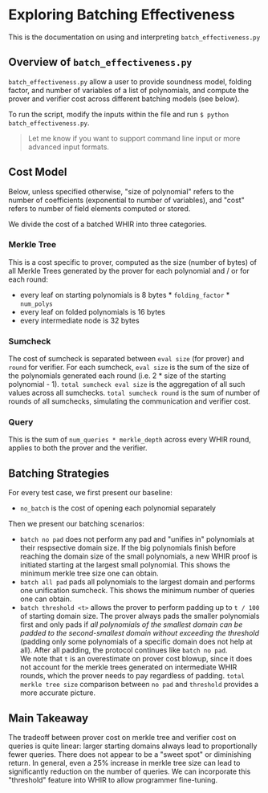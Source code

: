 # Exploring Batching Effectiveness
This is the documentation on using and interpreting `batch_effectiveness.py`

## Overview of `batch_effectiveness.py`
`batch_effectiveness.py` allow a user to provide soundness model, folding factor, and number of variables of a list of polynomials, and compute the prover and verifier cost across different batching models (see below).

To run the script, modify the inputs within the file and run `$ python batch_effectiveness.py`.
> Let me know if you want to support command line input or more advanced input formats.

## Cost Model
Below, unless specified otherwise, "size of polynomial" refers to the number of coefficients (exponential to number of variables), and "cost" refers to number of field elements computed or stored.

We divide the cost of a batched WHIR into three categories.

### Merkle Tree
This is a cost specific to prover, computed as the size (number of bytes) of all Merkle Trees generated by the prover for each polynomial and / or for each round:
- every leaf on starting polynomials is 8 bytes * `folding_factor` * `num_polys`
- every leaf on folded polynomials is 16 bytes
- every intermediate node is 32 bytes

### Sumcheck
The cost of sumcheck is separated between `eval size` (for prover) and `round` for verifier. For each sumcheck, `eval size` is the sum of the size of the polynomials generated each round (i.e. 2 * size of the starting polynomial - 1). `total sumcheck eval size` is the aggregation of all such values across all sumchecks. `total sumcheck round` is the sum of number of rounds of all sumchecks, simulating the communication and verifier cost.

### Query
This is the sum of `num_queries * merkle_depth` across every WHIR round, applies to both the prover and the verifier.

## Batching Strategies
For every test case, we first present our baseline:
- `no_batch` is the cost of opening each polynomial separately

Then we present our batching scenarios:
- `batch no pad` does not perform any pad and "unifies in" polynomials at their respsective domain size. If the big polynomials finish before reaching the domain size of the small polynomials, a new WHIR proof is initiated starting at the largest small polynomial. This shows the minimum merkle tree size one can obtain.
- `batch all pad` pads all polynomials to the largest domain and performs one unification sumcheck. This shows the minimum number of queries one can obtain.
- `batch threshold <t>` allows the prover to perform padding up to `t / 100` of starting domain size. The prover always pads the smaller polynomials first and only pads if _all polynomials of the smallest domain can be padded to the second-smallest domain without exceeding the threshold_ (padding only some polynomials of a specific domain does not help at all). After all padding, the protocol continues like `batch no pad`.  
We note that `t` is an overestimate on prover cost blowup, since it does not account for the merkle trees generated on intermediate WHIR rounds, which the prover needs to pay regardless of padding. `total merkle tree size` comparison between `no pad` and `threshold` provides a more accurate picture.

## Main Takeaway
The tradeoff between prover cost on merkle tree and verifier cost on queries is quite linear: larger starting domains always lead to proportionally fewer queries. There does not appear to be a "sweet spot" or diminishing return. In general, even a 25% increase in merkle tree size can lead to significantly reduction on the number of queries. We can incorporate this "threshold" feature into WHIR to allow programmer fine-tuning.